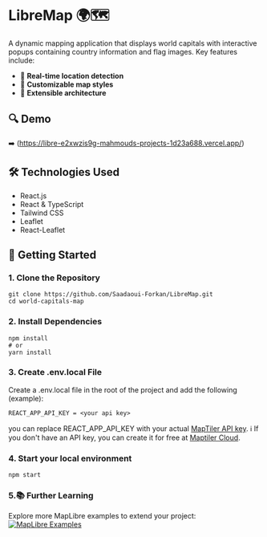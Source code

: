 # LibreMap 🌍🗺️
A dynamic mapping application that displays world capitals with interactive popups containing country information and flag images. Key features include:
- 📍 **Real-time location detection** 
- 🎨 **Customizable map styles** 
- 🚀 **Extensible architecture** 
## 🔍 Demo  
➡️ (https://libre-e2xwzis9g-mahmouds-projects-1d23a688.vercel.app/)

## 🛠️ Technologies Used

- React.js
- React & TypeScript
- Tailwind CSS
- Leaflet
- React-Leaflet

## 🚀 Getting Started

### 1. Clone the Repository
```
git clone https://github.com/Saadaoui-Forkan/LibreMap.git
cd world-capitals-map
```

### 2. Install Dependencies
```
npm install
# or
yarn install
```
### 3. Create .env.local File
Create a .env.local file in the root of the project and add the following (example):
```
REACT_APP_API_KEY = <your api key>
```
you can replace REACT_APP_API_KEY with your actual [MapTiler API key](https://cloud.maptiler.com/auth/widget?next=https://cloud.maptiler.com/account/keys/).
ℹ️ If you don't have an API key, you can create it for free at [Maptiler Cloud](https://www.maptiler.com/cloud/).

### 4. Start your local environment
```
npm start
```

### 5.📚 Further Learning  
Explore more MapLibre examples to extend your project:  
[![MapLibre Examples](https://img.shields.io/badge/🔎-MapLibre_Examples-1DA1F2?style=flat)](https://maplibre.org/maplibre-gl-js/docs/examples/)